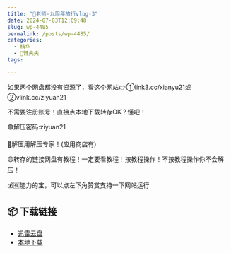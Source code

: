 ```yaml
---
title: "🌸老师-九周年旅行vlog-3"
date: 2024-07-03T12:09:48
slug: wp-4485
permalink: /posts/wp-4485/
categories:
  - 精华
  - 🌸臂夫夫
tags:

---
```


如果两个网盘都没有资源了，看这个网站👉①link3.cc/xianyu21或②vlink.cc/ziyuan21

不需要注册账号！直接点本地下载转存OK？懂吧！

🟢解压密码:ziyuan21

🔵解压用解压专家！(应用商店有)

🟡转存的链接网盘有教程！一定要看教程！按教程操作！不按教程操作你不会解压！

💰🈶能力的宝，可以点左下角赞赏支持一下网站运行

## 📦 下载链接
- [迅雷云盘](https://blziyuan21.com/pay-download/4485?key=857cca09a4&down_id=0)
- [本地下载](https://blziyuan21.com/pay-download/4485?key=857cca09a4&down_id=1)

